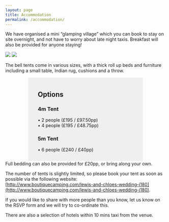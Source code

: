 ```yaml
---
layout: page
title: Accommodation
permalink: /accommodation/
---
```


We have organised a mini “glamping village” which you can book to stay on site overnight, and not have to worry about late night taxis. Breakfast will also be provided for anyone staying!

<img src="../images/tent1.jpg"/>
<img src="../images/tent2.jpg"/>

The bell tents come in various sizes, with a thick roll up beds and furniture including a small table, Indian rug, cushions and a throw.

<center><div style="width: 320px; text-align:left; background-color:#EFEFEF; padding:10px; padding-left: 30px;">
<h2>Options</h2>
<h3>4m Tent</h3>
• 2 people (£195 / £97.50pp)<br>
• 4 people (£195 / £48.75pp)<br>
<h3>5m Tent</h3>
• 6 people (£240 / £40pp)<br><br>
</div>
</center>
Full bedding can also be provided for £20pp, or bring along your own.

The number of tents is slightly limited, so please book your tent as soon as possible via the following website: [http://www.boutiquecamping.com/lewis-and-chloes-wedding-i180](http://www.boutiquecamping.com/lewis-and-chloes-wedding-i180).

If you would like to share with more people than you know, let us know on the RSVP form and we will try to co-ordinate this.

There are also a selection of hotels within 10 mins taxi from the venue.

<br>
<br>
<br>
<br>
<br>
<br>
